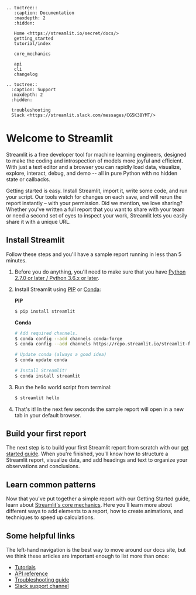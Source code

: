 ```eval_rst
.. toctree::
   :caption: Documentation
   :maxdepth: 2
   :hidden:

   Home <https://streamlit.io/secret/docs/>
   getting_started
   tutorial/index

   core_mechanics

   api
   cli
   changelog

.. toctree::
  :caption: Support
  :maxdepth: 2
  :hidden:

  troubleshooting
  Slack <https://streamlit.slack.com/messages/CG5K38YMT/>

```

# Welcome to Streamlit

Streamlit is a free developer tool for machine learning engineers, designed to make the coding and introspection of models more joyful and efficient. With just a text editor and a browser you can rapidly load data, visualize, explore, interact, debug, and demo -- all in pure Python with no hidden state or callbacks.

Getting started is easy. Install Streamlit, import it, write some code, and run your script. Our tools watch for changes on each save, and will rerun the report instantly – with your permission. Did we mention, we love sharing? Whether you've written a full report that you want to share with your team or need a second set of eyes to inspect your work, Streamlit lets you easily share it with a unique URL.

## Install Streamlit

Follow these steps and you'll have a sample report running in less than 5 minutes.

1. Before you do anything, you'll need to make sure that you have [Python 2.7.0 or later / Python 3.6.x or later](https://www.python.org/downloads/).
2. Install Streamlit using [PIP](https://pip.pypa.io/en/stable/installing/) or [Conda](https://docs.conda.io/projects/conda/en/latest/user-guide/install/):

    **PIP**
   ```bash
   $ pip install streamlit
   ```

   **Conda**

   ```bash
   # Add required channels.
   $ conda config --add channels conda-forge
   $ conda config --add channels https://repo.streamlit.io/streamlit-forge

   # Update conda (always a good idea)
   $ conda update conda

   # Install Streamlit!
   $ conda install streamlit
   ```

3. Run the hello world script from terminal:

   ```bash
   $ streamlit hello
   ```
4. That's it! In the next few seconds the sample report will open in a new tab in your default browser.

## Build your first report

The next step is to build your first Streamlit report from scratch with our [get started guide](getting_started.md). When you're finished, you'll know how to structure a Streamlit report, visualize data, and add headings and text to organize your observations and conclusions.

## Learn common patterns

Now that you've put together a simple report with our Getting Started guide, learn about [Streamlit's core mechanics](core_mechanics.md). Here you'll learn more about different ways to add elements to a report, how to create animations, and techniques to speed up calculations.

## Some helpful links

The left-hand navigation is the best way to move around our docs site, but we think these articles are important enough to list more than once:

* [Tutorials](tutorial/index.md)
* [API reference](api.md)
* [Troubleshooting guide](troubleshooting.md)
* [Slack support channel](https://streamlit.slack.com/messages/CG5K38YMT/)
